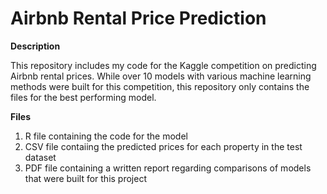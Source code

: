 # Airbnb Rental Price Prediction

**Description**

This repository includes my code for the Kaggle competition on predicting Airbnb rental prices. While over 10 models with various machine learning methods were built for this competition, this repository only contains the files for the best performing model.

**Files**
1. R file containing the code for the model
2. CSV file contaiing the predicted prices for each property in the test dataset
3. PDF file containing a written report regarding comparisons of models that were built for this project
